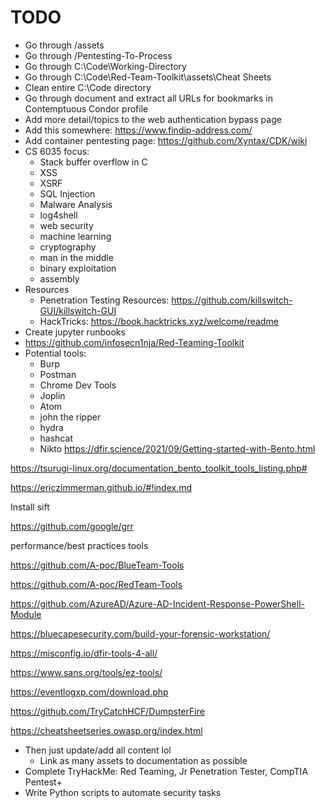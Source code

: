 # TODO

* Go through /assets
* Go through /Pentesting-To-Process
* Go through C:\Code\Working-Directory
* Go through C:\Code\Red-Team-Toolkit\assets\Cheat Sheets
* Clean entire C:\Code directory
* Go through document and extract all URLs for bookmarks in Contemptuous Condor profile
* Add more detail/topics to the web authentication bypass page
* Add this somewhere: https://www.findip-address.com/
* Add container pentesting page: https://github.com/Xyntax/CDK/wiki 
* CS 6035 focus:
  * Stack buffer overflow in C
  * XSS
  * XSRF
  * SQL Injection
  * Malware Analysis
  * log4shell
  * web security
  * machine learning
  * cryptography
  * man in the middle
  * binary exploitation
  * assembly
* Resources
  * Penetration Testing Resources: https://github.com/killswitch-GUI/killswitch-GUI
  * HackTricks: https://book.hacktricks.xyz/welcome/readme
* Create jupyter runbooks
* https://github.com/infosecn1nja/Red-Teaming-Toolkit
* Potential tools:
  * Burp
  * Postman
  * Chrome Dev Tools
  * Joplin
  * Atom
  * john the ripper
  * hydra
  * hashcat
  * Nikto
  https://dfir.science/2021/09/Getting-started-with-Bento.html

https://tsurugi-linux.org/documentation_bento_toolkit_tools_listing.php#

https://ericzimmerman.github.io/#!index.md

Install sift

https://github.com/google/grr

performance/best practices tools

https://github.com/A-poc/BlueTeam-Tools

https://github.com/A-poc/RedTeam-Tools

https://github.com/AzureAD/Azure-AD-Incident-Response-PowerShell-Module

https://bluecapesecurity.com/build-your-forensic-workstation/

https://misconfig.io/dfir-tools-4-all/

https://www.sans.org/tools/ez-tools/

https://eventlogxp.com/download.php

https://github.com/TryCatchHCF/DumpsterFire

https://cheatsheetseries.owasp.org/index.html 

* Then just update/add all content lol
  * Link as many assets to documentation as possible
* Complete TryHackMe: Red Teaming, Jr Penetration Tester, CompTIA Pentest+
* Write Python scripts to automate security tasks
